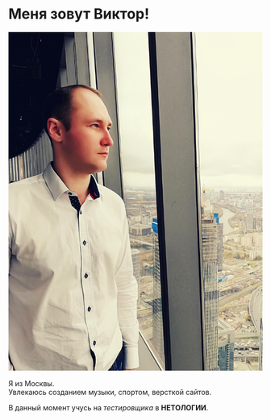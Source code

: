 # Меня зовут Виктор!

![my_photo](https://github.com/rlvictor/GitHub-Pages/blob/main/src/My_photo.jpg)

Я из Москвы.  
Увлекаюсь созданием музыки, спортом, версткой сайтов.

В данный момент учусь на _тестировщика_ в **НЕТОЛОГИИ**.
